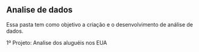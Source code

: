 ## Analise de dados

Essa pasta tem como objetivo a criação e o desenvolvimento de análise de dados.

1º Projeto: Analise dos aluguéis nos EUA
